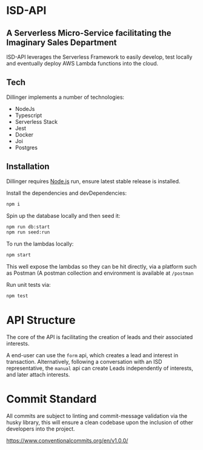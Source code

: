 # ISD-API
## A Serverless Micro-Service facilitating the Imaginary Sales Department

ISD-API leverages the Serverless Framework to easily develop, test locally and eventually deploy AWS Lambda functions into the cloud.


## Tech

Dillinger implements a number of technologies:

- NodeJs
- Typescript
- Serverless Stack
- Jest
- Docker
- Joi
- Postgres

## Installation

Dillinger requires [Node.js](https://nodejs.org/) run, ensure latest stable release is installed.

Install the dependencies and devDependencies:

```sh
npm i
```

Spin up the database locally and then seed it:

```sh
npm run db:start
npm run seed:run
```

To run the lambdas locally: 

```sh
npm start
```
This well expose the lambdas so they can be hit directly, via a platform such as Postman (A postman collection and environment is available at `/postman`

Run unit tests via: 
```sh
npm test
```

# API Structure

The core of the API is facilitating the creation of leads and their associated interests.

A end-user can use the `form` api, which creates a lead and interest in transaction.
Alternatively, following a conversation with an ISD representative, the `manual` api can create Leads independently of interests, and later attach interests. 

# Commit Standard

All commits are subject to linting and commit-message validation via the husky library, this will ensure a clean codebase upon the inclusion of other developers into the project. 

https://www.conventionalcommits.org/en/v1.0.0/
